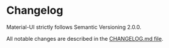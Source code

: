 # Changelog

<p class="description">Material-UI strictly follows Semantic Versioning 2.0.0.</p>

All notable changes are described in the [CHANGELOG.md file](https://github.com/mui-org/material-ui/blob/next/CHANGELOG.md).
